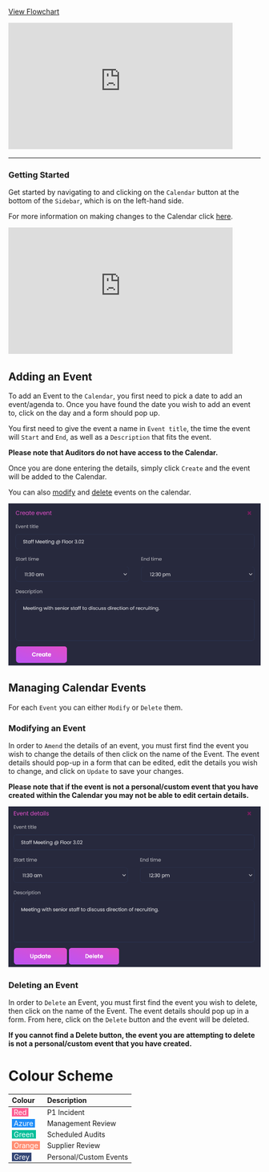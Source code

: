 <p><a target="\_blank" href='/_pdf/Calendar.pdf'> 
View Flowchart
</a></p>

<iframe src="https://www.youtube-nocookie.com/embed/A-0vFSGKI44?vq=hd1080&rel=0&color=white" width="448" height="252" frameborder="0" allow="fullscreen" allowfullscreen></iframe>

---

### Getting Started

Get started by navigating to and clicking on the `Calendar` button at the bottom of the `Sidebar`, which is on the left-hand side.

For more information on making changes to the Calendar click [here][Calendar].

<iframe src="https://www.youtube-nocookie.com/embed/hnLlclDmJ0o?vq=hd1080&rel=0&cc_load_policy=1&color=white" width="448" height="252" frameborder="0" allow="fullscreen" allowfullscreen></iframe>

## Adding an Event

To add an Event to the `Calendar`, you first need to pick a date to add an event/agenda to. Once you have found the date you wish to add an event to, click on the day and a form should pop up.

You first need to give the event a name in `Event title`, the time the event will `Start` and `End`, as well as a `Description` that fits the event.

**Please note that Auditors do not have access to the Calendar.**

Once you are done entering the details, simply click `Create` and the event will be added to the Calendar.

You can also [modify][Modifying Calendar] and [delete][Deleting Calendar] events on the calendar.

<img src="/img/DocImg/General Information/Calendar/Completed_Calendar_Form.png" alt="Completed Calendar Form" class="center"/>


## Managing Calendar Events

For each `Event` you can either `Modify` or `Delete` them.

### Modifying an Event

In order to `Amend` the details of an event, you must first find the event you wish to change the details of then click on the name of the Event. The event details should pop-up in a form that can be edited, edit the details you wish to change, and click on `Update` to save your changes.

**Please note that if the event is not a personal/custom event that you have created within the Calendar you may not be able to edit certain details.**

<img src="/img/DocImg/General Information/Actions/Calendar_Actions/Calendar_Modify_Actions.png" alt="Calendar - Modify" class="center"/>


### Deleting an Event

In order to `Delete` an Event, you must first find the event you wish to delete, then click on the name of the Event. The event details should pop up in a form. From here, click on the `Delete` button and the event will be deleted.

**If you cannot find a Delete button, the event you are attempting to delete is not a personal/custom event that you have created.**

# Colour Scheme

| Colour 																							| Description 			|
| :------------------------------------------------------------------------------------------------ | :-------------------- |
| <span style="background-color:#fd5d93; color:white"> &nbsp;Red&nbsp;						</span>	| P1 Incident 			|
| <span style="background-color:#1d8cf8; color:white"> &nbsp;Azure&nbsp;					</span>	| Management Review 	|
| <span style="background-color:#00bf9a; color:white"> &nbsp;Green&nbsp;					</span>	| Scheduled Audits		|
| <span style="background-color:#ff8d72; color:white"> &nbsp;Orange&nbsp;					</span>	| Supplier Review		|
| <span style="background-color:#344675; color:white"> &nbsp;Grey&nbsp;						</span>	| Personal/Custom Events|

[Calendar]: #managing-calendar-events
[Modifying Calendar]: #modifying-an-event
[Deleting Calendar]: #deleting-an-event
